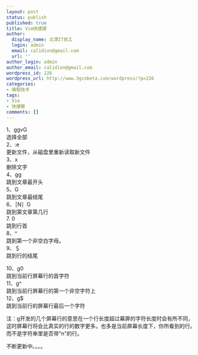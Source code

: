 ```yaml
---
layout: post
status: publish
published: true
title: Vim快捷键
author:
  display_name: 北漂IT民工
  login: admin
  email: calidion@gmail.com
  url: ''
author_login: admin
author_email: calidion@gmail.com
wordpress_id: 226
wordpress_url: http://www.3gcnbeta.com/wordpress/?p=226
categories:
- 编程技术
tags:
- Vim
- 快捷键
comments: []
---
```

<p>1、ggvG<br />
选择全部<br />
2、:e<br />
更新文件，从磁盘里重新读取新文件<br />
3、x<br />
删除文字<br />
4、gg<br />
跳到文章最开头<br />
5、G<br />
跳到文章最结尾<br />
6、［N］G<br />
跳到第文章第几行<br />
7. 0<br />
跳到行首<br />
8、^<br />
跳到第一个非空白字母。<br />
9、＄<br />
跳到行的结尾</p>
<p>10、g0<br />
跳到当前行屏幕行的首字符<br />
11、g^<br />
跳到当前行屏幕行的第一个非空字符上<br />
12、g$<br />
跳到当前行的屏幕行最后一个字符 </p>
<p>注：g开发的几个屏幕行的意思在一个行长度超过幕屏的字符长度时会有所不同，这时屏幕行将会比真实的行的数字更多。也多是当前屏幕长度下，你所看到的行。而不是字符串里是否带&ldquo;n"的行。</p>
<p>不断更新中。。。。</p>
